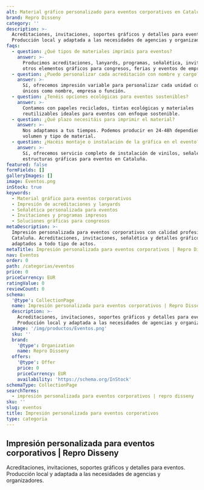 ```yaml
---
alt: Material gráfico personalizado para eventos corporativos en Cataluña
brand: Repro Disseny
category: ''
description: >-
  Acreditaciones, invitaciones, soportes gráficos y detalles para eventos.
  Producción local y adaptada a las necesidades de agencias y organizadores.
faqs:
  - question: ¿Qué tipos de materiales imprimís para eventos?
    answer: >-
      Producimos acreditaciones, lanyards, programas, señalética, invitaciones y
      otros elementos gráficos para congresos, ferias y eventos de empresa.
  - question: ¿Puedo personalizar cada acreditación con nombre y cargo?
    answer: >-
      Sí, ofrecemos impresión variable para personalizar cada unidad con datos
      únicos como nombre, empresa o función.
  - question: ¿Tenéis opciones ecológicas para eventos sostenibles?
    answer: >-
      Contamos con papeles reciclados, tintas ecológicas y materiales
      reutilizables ideales para eventos con enfoque sostenible.
  - question: ¿Qué plazo necesitáis para imprimir el material?
    answer: >-
      Nos adaptamos a tus tiempos. Podemos producir en 24-48h dependiendo del
      volumen y tipo de material.
  - question: ¿Hacéis montaje o instalación de la gráfica en el evento?
    answer: >-
      Sí, ofrecemos servicio completo de instalación de vinilos, señalética y
      estructuras gráficas para eventos en Cataluña.
featured: false
formFields: []
galleryImages: []
image: Eventos.png
inStock: true
keywords:
  - Material gráfico para eventos corporativos
  - Impresión de acreditaciones y lanyards
  - Señalética personalizada para eventos
  - Invitaciones y programas impresos
  - Soluciones gráficas para congresos
metaDescription: >-
  Impresión personalizada para eventos corporativos con calidad profesional en
  Cataluña. Acreditaciones, invitaciones, señalética y detalles gráficos
  adaptados a todo tipo de actos.
metaTitle: Impresión personalizada para eventos corporativos | Repro Disseny
nav: Eventos
order: 0
path: /categorias/eventos
price: 0
priceCurrency: EUR
ratingValue: 0
reviewCount: 0
schema:
  '@type': CollectionPage
  name: Impresión personalizada para eventos corporativos | Repro Disseny
  description: >-
    Acreditaciones, invitaciones, soportes gráficos y detalles para eventos.
    Producción local y adaptada a las necesidades de agencias y organizadores.
  image: '/img/productos/Eventos.png'
  sku: ''
  brand:
    '@type': Organization
    name: Repro Disseny
  offers:
    '@type': Offer
    price: 0
    priceCurrency: EUR
    availability: 'https://schema.org/InStock'
schemaType: CollectionPage
searchTerms:
  - impresión personalizada para eventos corporativos | repro disseny
sku: ''
slug: eventos
title: Impresión personalizada para eventos corporativos
type: categoria
---
```


## Impresión personalizada para eventos corporativos | Repro Disseny

Acreditaciones, invitaciones, soportes gráficos y detalles para eventos. Producción local y adaptada a las necesidades de agencias y organizadores.
